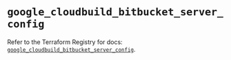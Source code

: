 # `google_cloudbuild_bitbucket_server_config`

Refer to the Terraform Registry for docs: [`google_cloudbuild_bitbucket_server_config`](https://registry.terraform.io/providers/hashicorp/google/6.7.0/docs/resources/cloudbuild_bitbucket_server_config).
